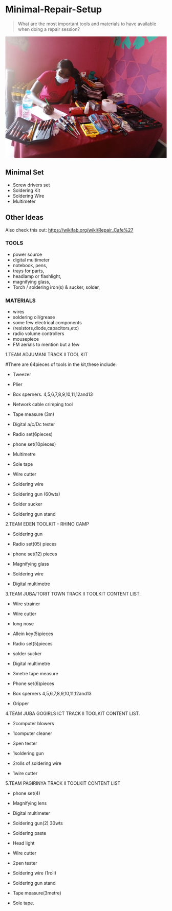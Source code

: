 # Minimal-Repair-Setup
> What are the most important tools and materials to have available when doing a repair session?

![](Setup-3-Juba/Setup-3.jpg)

## Minimal Set
- Screw drivers set
- Soldering Kit
- Soldering Wire
- Multimeter

## Other Ideas
Also check this out: https://wikifab.org/wiki/Repair_Cafe%27

### TOOLS
- power source
- digital multimeter
- notebook, pens,
- trays for parts,
- headlamp or flashlight,
- magnifying glass,
- Torch / soldering iron(s) & sucker, solder,

### MATERIALS
- wires
- soldering oil/grease
- some few electrical components
- (resistors,diode,capacitors,etc)
- radio volume controllers
- mousepiece
- FM aerials
  to mention but a few

 1.TEAM ADJUMANI TRACK ll TOOL KIT


 #There are 64pieces of tools in the kit,these include:

- Tweezer

- Plier

- Box sperners. 4,5,6,7,8,9,10,11,12and13

- Network cable crimping tool

- Tape measure (3m)

- Digital a/c/Dc tester

- Radio set(6pieces)

- phone set(10pieces)

- Multimetre

- Sole tape

- Wire cutter

- Soldering wire

- Soldering gun (60wts)

- Solder sucker

- Soldering gun stand
  
2.TEAM EDEN TOOLKIT - RHINO CAMP

- Soldering gun

- Radio set(05) pieces

- phone set(12) pieces

- Magnifying glass

- Soldering wire

- Digital multimetre

3.TEAM JUBA/TORIT TOWN TRACK II TOOLKIT CONTENT LIST.

- Wire strainer

- Wire cutter

- long nose

- Allein key(5)pieces

- Radio set(5)pieces

- solder sucker

- Digital multimetre

- 3metre tape measure

- Phone set(6)pieces

- Box sperners 4,5,6,7,8,9,10,11,12and13

- Gripper

4.TEAM JUBA GOGIRLS ICT TRACK ll TOOLKIT CONTENT LIST.

- 2computer blowers

- 1computer cleaner

- 3pen tester

- 1soldering gun

- 2rolls of soldering wire

- 1wire cutter

5.TEAM PAGIRINYA TRACK ll TOOLKIT CONTENT LIST

- phone set(4)

- Magnifying lens 

- Digital multimeter

- Soldering gun(2) 30wts

- Soldering paste

- Head light

- Wire cutter

- 2pen tester

- Soldering wire (1roll)

- Soldering gun stand

- Tape measure(3metre)

- Sole tape.










